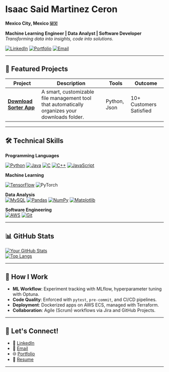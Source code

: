 # Isaac Said Martinez Ceron  
**Mexico City, Mexico 🇲🇽**

**Machine Learning Engineer | Data Analyst | Software Developer**  
*Transforming data into insights, code into solutions.*  

[![LinkedIn](https://custom-icon-badges.demolab.com/badge/LinkedIn-0A66C2?logo=linkedin-white&logoColor=fff)](https://linkedin.com/in/isaac-said-martínez-cerón-945322203/)
[![Portfolio](https://img.shields.io/badge/💼Portfolio-Visit-orange?style=flat)](https://your-portfolio-site.com)
[![Email](https://img.shields.io/badge/Gmail-D14836?logo=gmail&logoColor=white)](mailto:elobowth@gmail.com)

---

## 🚀 Featured Projects

| Project | Description | Tools | Outcome |
|---------|-------------|-------|---------|
| **[Download Sorter App](https://github.com/SulkBash/Download-Sorter-App)** | A smart, customizable file management tool that automatically organizes your downloads folder. | Python, Json | 10+ Customers Satisfied |

---

## 🛠️ Technical Skills

**Programming Languages**

[![Python](https://img.shields.io/badge/Python-3776AB?logo=python&logoColor=fff)](#)
[![Java](https://img.shields.io/badge/Java-%23ED8B00.svg?logo=openjdk&logoColor=white)](#)
[![C](https://img.shields.io/badge/C-00599C?logo=c&logoColor=white)](#)
[![C++](https://img.shields.io/badge/C++-%2300599C.svg?logo=c%2B%2B&logoColor=white)](#)
[![JavaScript](https://img.shields.io/badge/JavaScript-F7DF1E?logo=javascript&logoColor=000)](#)


**Machine Learning**  

[![TensorFlow](https://img.shields.io/badge/TensorFlow-%23FF6F00.svg?style=for-the-badge&logo=TensorFlow&logoColor=white)](https://img.shields.io/badge/TensorFlow-FF6F00.svg?style=for-the-badge&logo=TensorFlow&logoColor=white)
![PyTorch](https://img.shields.io/badge/PyTorch-%23EE4C2C.svg?style=for-the-badge&logo=PyTorch&logoColor=white)

**Data Analysis**  
[![MySQL](https://img.shields.io/badge/MySQL-4479A1?logo=mysql&logoColor=fff)](#)
[![Pandas](https://img.shields.io/badge/Pandas-150458?logo=pandas&logoColor=fff)](#)
[![NumPy](https://img.shields.io/badge/NumPy-4DABCF?logo=numpy&logoColor=fff)](#)
[![Matplotlib](https://custom-icon-badges.demolab.com/badge/Matplotlib-71D291?logo=matplotlib&logoColor=fff)](#)

**Software Engineering**  
[![AWS](https://img.shields.io/badge/AWS-%23FF9900.svg?logo=amazon-web-services&logoColor=white)](#)
[![Git](https://img.shields.io/badge/Git-F05032?logo=git&logoColor=fff)](#)

---

## 📊 GitHub Stats

[![Your GitHub Stats](https://github-readme-stats.vercel.app/api?username=SulkBash&show_icons=true&theme=radical&hide=issues)](https://github.com/SulkBash)  
[![Top Langs](https://github-readme-stats-git-masterrstaa-rickstaa.vercel.app/api/top-langs/?username=SulkBash&theme=radical)](https://github.com/SulkBash/github-readme-stats)

---

## 🔧 How I Work

- **ML Workflow**: Experiment tracking with MLflow, hyperparameter tuning with Optuna.  
- **Code Quality**: Enforced with `pytest`, `pre-commit`, and CI/CD pipelines.  
- **Deployment**: Dockerized apps on AWS ECS, managed with Terraform.  
- **Collaboration**: Agile (Scrum) workflows via Jira and GitHub Projects.

---

## 🤝 Let's Connect!

- 🔗 [LinkedIn](https://linkedin.com/in/isaac-said-martínez-cerón-945322203/)  
- 📧 [Email](mailto:elobowthl@gmail.com)  
- 🌐 [Portfolio](https://your-portfolio-site.com)  
- 💼 [Resume](https://drive.google.com/your-resume-link)

---
